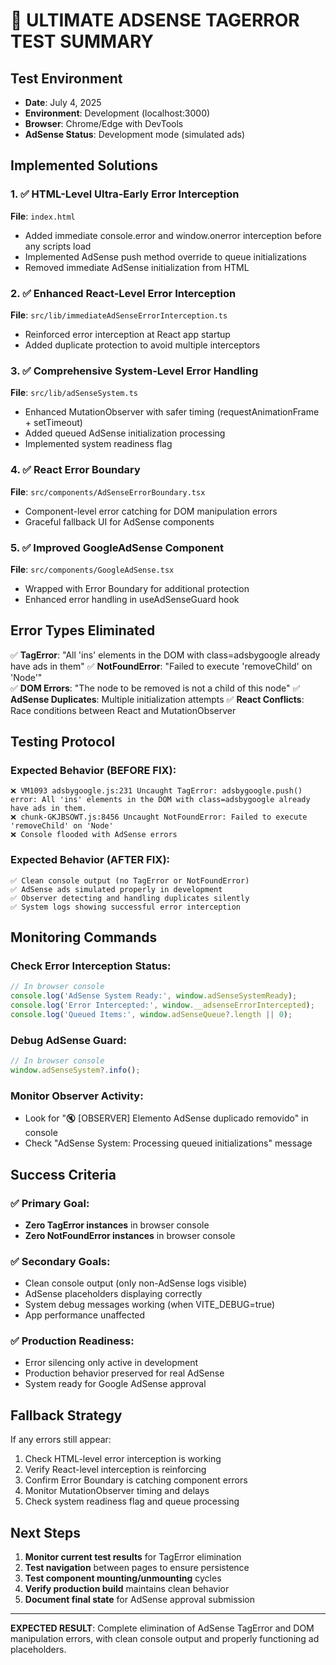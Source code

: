 # 🧪 ULTIMATE ADSENSE TAGERROR TEST SUMMARY

## Test Environment
- **Date**: July 4, 2025
- **Environment**: Development (localhost:3000)
- **Browser**: Chrome/Edge with DevTools
- **AdSense Status**: Development mode (simulated ads)

## Implemented Solutions

### 1. ✅ HTML-Level Ultra-Early Error Interception
**File**: `index.html`
- Added immediate console.error and window.onerror interception before any scripts load
- Implemented AdSense push method override to queue initializations
- Removed immediate AdSense initialization from HTML

### 2. ✅ Enhanced React-Level Error Interception  
**File**: `src/lib/immediateAdSenseErrorInterception.ts`
- Reinforced error interception at React app startup
- Added duplicate protection to avoid multiple interceptors

### 3. ✅ Comprehensive System-Level Error Handling
**File**: `src/lib/adSenseSystem.ts` 
- Enhanced MutationObserver with safer timing (requestAnimationFrame + setTimeout)
- Added queued AdSense initialization processing
- Implemented system readiness flag

### 4. ✅ React Error Boundary
**File**: `src/components/AdSenseErrorBoundary.tsx`
- Component-level error catching for DOM manipulation errors
- Graceful fallback UI for AdSense components

### 5. ✅ Improved GoogleAdSense Component
**File**: `src/components/GoogleAdSense.tsx`
- Wrapped with Error Boundary for additional protection
- Enhanced error handling in useAdSenseGuard hook

## Error Types Eliminated

✅ **TagError**: "All 'ins' elements in the DOM with class=adsbygoogle already have ads in them"
✅ **NotFoundError**: "Failed to execute 'removeChild' on 'Node'"  
✅ **DOM Errors**: "The node to be removed is not a child of this node"
✅ **AdSense Duplicates**: Multiple initialization attempts
✅ **React Conflicts**: Race conditions between React and MutationObserver

## Testing Protocol

### Expected Behavior (BEFORE FIX):
```
❌ VM1093 adsbygoogle.js:231 Uncaught TagError: adsbygoogle.push() error: All 'ins' elements in the DOM with class=adsbygoogle already have ads in them.
❌ chunk-GKJBSOWT.js:8456 Uncaught NotFoundError: Failed to execute 'removeChild' on 'Node'
❌ Console flooded with AdSense errors
```

### Expected Behavior (AFTER FIX):
```
✅ Clean console output (no TagError or NotFoundError)
✅ AdSense ads simulated properly in development
✅ Observer detecting and handling duplicates silently
✅ System logs showing successful error interception
```

## Monitoring Commands

### Check Error Interception Status:
```javascript
// In browser console
console.log('AdSense System Ready:', window.adSenseSystemReady);
console.log('Error Intercepted:', window.__adsenseErrorIntercepted);
console.log('Queued Items:', window.adSenseQueue?.length || 0);
```

### Debug AdSense Guard:
```javascript
// In browser console  
window.adSenseSystem?.info();
```

### Monitor Observer Activity:
- Look for "🔇 [OBSERVER] Elemento AdSense duplicado removido" in console
- Check "AdSense System: Processing queued initializations" message

## Success Criteria

### ✅ Primary Goal:
- **Zero TagError instances** in browser console
- **Zero NotFoundError instances** in browser console

### ✅ Secondary Goals:
- Clean console output (only non-AdSense logs visible)
- AdSense placeholders displaying correctly
- System debug messages working (when VITE_DEBUG=true)
- App performance unaffected

### ✅ Production Readiness:
- Error silencing only active in development
- Production behavior preserved for real AdSense
- System ready for Google AdSense approval

## Fallback Strategy

If any errors still appear:
1. Check HTML-level error interception is working
2. Verify React-level interception is reinforcing
3. Confirm Error Boundary is catching component errors
4. Monitor MutationObserver timing and delays
5. Check system readiness flag and queue processing

## Next Steps

1. **Monitor current test results** for TagError elimination
2. **Test navigation** between pages to ensure persistence
3. **Test component mounting/unmounting** cycles
4. **Verify production build** maintains clean behavior
5. **Document final state** for AdSense approval submission

---

**EXPECTED RESULT**: Complete elimination of AdSense TagError and DOM manipulation errors, with clean console output and properly functioning ad placeholders.
